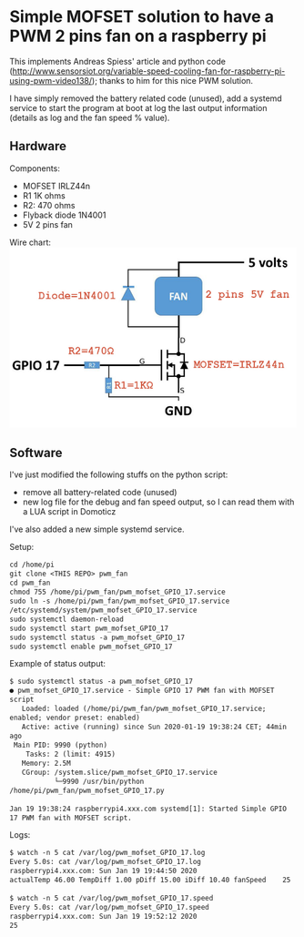 # Simple MOFSET solution to have a PWM 2 pins fan on a raspberry pi

This implements Andreas Spiess' article and python code (http://www.sensorsiot.org/variable-speed-cooling-fan-for-raspberry-pi-using-pwm-video138/); thanks to him for this nice PWM solution.

I have simply removed the battery related code (unused), add a systemd service to start the program at boot at log the last output information (details as log and the fan speed % value).

## Hardware

Components:
- MOFSET IRLZ44n
- R1 1K ohms
- R2: 470 ohms
- Flyback diode 1N4001
- 5V 2 pins fan

Wire chart: ![Wiring diagram](electronic_diagram.jpg)

## Software

I've just modified the following stuffs on the python script:
- remove all battery-related code (unused)
- new log file for the debug and fan speed output, so I can read them with a LUA script in Domoticz

I've also added a new simple systemd service.

Setup:
```
cd /home/pi
git clone <THIS REPO> pwm_fan
cd pwm_fan
chmod 755 /home/pi/pwm_fan/pwm_mofset_GPIO_17.service
sudo ln -s /home/pi/pwm_fan/pwm_mofset_GPIO_17.service /etc/systemd/system/pwm_mofset_GPIO_17.service
sudo systemctl daemon-reload
sudo systemctl start pwm_mofset_GPIO_17
sudo systemctl status -a pwm_mofset_GPIO_17
sudo systemctl enable pwm_mofset_GPIO_17
```

Example of status output:
```
$ sudo systemctl status -a pwm_mofset_GPIO_17
● pwm_mofset_GPIO_17.service - Simple GPIO 17 PWM fan with MOFSET script
   Loaded: loaded (/home/pi/pwm_fan/pwm_mofset_GPIO_17.service; enabled; vendor preset: enabled)
   Active: active (running) since Sun 2020-01-19 19:38:24 CET; 44min ago
 Main PID: 9990 (python)
    Tasks: 2 (limit: 4915)
   Memory: 2.5M
   CGroup: /system.slice/pwm_mofset_GPIO_17.service
           └─9990 /usr/bin/python /home/pi/pwm_fan/pwm_mofset_GPIO_17.py

Jan 19 19:38:24 raspberrypi4.xxx.com systemd[1]: Started Simple GPIO 17 PWM fan with MOFSET script.
```

Logs:
```
$ watch -n 5 cat /var/log/pwm_mofset_GPIO_17.log
Every 5.0s: cat /var/log/pwm_mofset_GPIO_17.log             raspberrypi4.xxx.com: Sun Jan 19 19:44:50 2020
actualTemp 46.00 TempDiff 1.00 pDiff 15.00 iDiff 10.40 fanSpeed    25

$ watch -n 5 cat /var/log/pwm_mofset_GPIO_17.speed
Every 5.0s: cat /var/log/pwm_mofset_GPIO_17.speed             raspberrypi4.xxx.com: Sun Jan 19 19:52:12 2020
25
```
